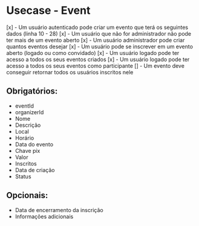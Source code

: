 # Usecase - Event

[x] - Um usuário autenticado pode criar um evento que terá os seguintes dados (linha 10 - 28)
[x] - Um usuário que não for administrador não pode ter mais de um evento aberto
[x] - Um usuário administrador pode criar quantos eventos desejar
[x] - Um usuário pode se inscrever em um evento aberto (logado ou como convidado)
[x] - Um usuário logado pode ter acesso a todos os seus eventos criados
[x] - Um usuário logado pode ter acesso a todos os seus eventos como participante
[] - Um evento deve conseguir retornar todos os usuários inscritos nele

## Obrigatórios:

- eventId
- organizerId
- Nome
- Descrição
- Local
- Horário
- Data do evento
- Chave pix
- Valor
- Inscritos
- Data de criação
- Status

## Opcionais:

- Data de encerramento da inscrição
- Informações adicionais

